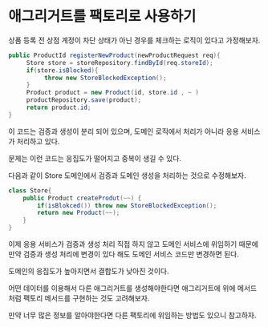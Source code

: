 # 애그리거트를 팩토리로 사용하기

상품 등록 전 상점 계정이 차단 상태가 아닌 경우를 체크하는 로직이 있다고 가정해보자.&#x20;

```java
public ProductId registerNewProduct(newProductRequest req){
     Store store = storeRepository.findById(req.storeId);   
     if(store.isBlocked){
          throw new StoreBlockedException();
     }
     Product product = new Product(id, store.id , ~ )
     productRepository.save(product);
     return product.id;
}
```

이 코드는 검증과 생성이 분리 되어 있으며, 도메인 로직에서 처리가 아니라 응용 서비스가 처리하고 있다.&#x20;

문제는 이런 코드는 응집도가 떨어지고 중복이 생길 수 있다.&#x20;

다음과 같이 Store 도메인에서 검증과 도메인 생성을 처리하는 것으로 수정해보자.

```java
class Store{
    public Product createProdut(~~) { 
        if(isBlokced()) throw new StoreBlockedException();
        return new Product(~~);
    }
}
```

이제 응용 서비스가 검증과 생성 처리 직접 하지 않고 도메인 서비스에 위임하기 때문에 만약 검증과 생성 처리에 변경이 있다 해도 도메인 서비스 코드만 변경하면 된다.&#x20;

도메인의 응집도가 높아지면서 결합도가 낮아진 것이다.&#x20;

어떤 데이터를 이용해서 다른 애그리거트를 생성해야한다면 애그리거트에 위에 메서드처럼 팩토리 메서드를 구현하는 것도 고려해보자.

만약 너무 많은 정보를 알아야한다면 다른 팩토리에 위임하는 방법도 있으니 참고하자.

